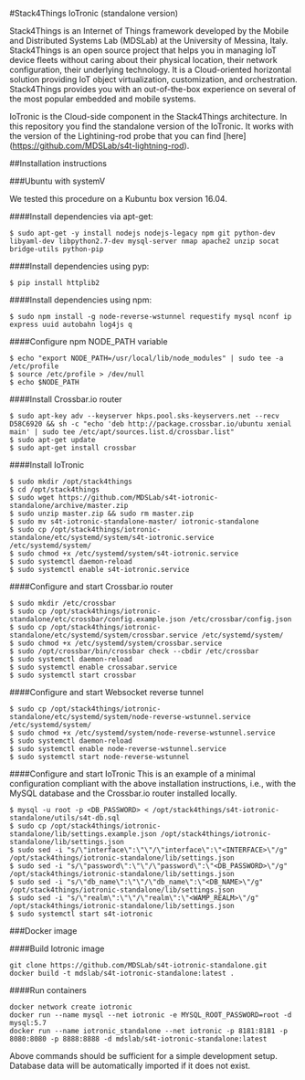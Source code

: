 #Stack4Things IoTronic (standalone version)

Stack4Things is an Internet of Things framework developed by the Mobile and Distributed Systems Lab (MDSLab) at the University of Messina, Italy. Stack4Things is an open source project that helps you in managing IoT device fleets without caring about their physical location, their network configuration, their underlying technology. It is a Cloud-oriented horizontal solution providing IoT object virtualization, customization, and orchestration. Stack4Things provides you with an out-of-the-box experience on several of the most popular embedded and mobile systems.

IoTronic is the Cloud-side component in the Stack4Things architecture. In this repository you find the standalone version of the IoTronic. It works with the version of the Lightining-rod probe that you can find [here] (https://github.com/MDSLab/s4t-lightning-rod).

##Installation instructions

###Ubuntu with systemV

We tested this procedure on a Kubuntu box version 16.04.

####Install dependencies via apt-get:

```$ sudo apt-get -y install nodejs nodejs-legacy npm git python-dev libyaml-dev libpython2.7-dev mysql-server nmap apache2 unzip socat bridge-utils python-pip```

####Install dependencies using pyp:

```$ pip install httplib2```

####Install dependencies using npm:

```
$ sudo npm install -g node-reverse-wstunnel requestify mysql nconf ip express uuid autobahn log4js q
```

####Configure npm NODE_PATH variable

```
$ echo "export NODE_PATH=/usr/local/lib/node_modules" | sudo tee -a /etc/profile
$ source /etc/profile > /dev/null
$ echo $NODE_PATH
```

####Install Crossbar.io router

```
$ sudo apt-key adv --keyserver hkps.pool.sks-keyservers.net --recv D58C6920 && sh -c "echo 'deb http://package.crossbar.io/ubuntu xenial main' | sudo tee /etc/apt/sources.list.d/crossbar.list"
$ sudo apt-get update
$ sudo apt-get install crossbar
```

####Install IoTronic

```
$ sudo mkdir /opt/stack4things
$ cd /opt/stack4things
$ sudo wget https://github.com/MDSLab/s4t-iotronic-standalone/archive/master.zip
$ sudo unzip master.zip && sudo rm master.zip
$ sudo mv s4t-iotronic-standalone-master/ iotronic-standalone
$ sudo cp /opt/stack4things/iotronic-standalone/etc/systemd/system/s4t-iotronic.service /etc/systemd/system/
$ sudo chmod +x /etc/systemd/system/s4t-iotronic.service
$ sudo systemctl daemon-reload
$ sudo systemctl enable s4t-iotronic.service
```

####Configure and start Crossbar.io router

```
$ sudo mkdir /etc/crossbar
$ sudo cp /opt/stack4things/iotronic-standalone/etc/crossbar/config.example.json /etc/crossbar/config.json
$ sudo cp /opt/stack4things/iotronic-standalone/etc/systemd/system/crossbar.service /etc/systemd/system/
$ sudo chmod +x /etc/systemd/system/crossbar.service
$ sudo /opt/crossbar/bin/crossbar check --cbdir /etc/crossbar
$ sudo systemctl daemon-reload
$ sudo systemctl enable crossabar.service
$ sudo systemctl start crossbar
```

####Configure and start Websocket reverse tunnel

```
$ sudo cp /opt/stack4things/iotronic-standalone/etc/systemd/system/node-reverse-wstunnel.service /etc/systemd/system/
$ sudo chmod +x /etc/systemd/system/node-reverse-wstunnel.service
$ sudo systemctl daemon-reload
$ sudo systemctl enable node-reverse-wstunnel.service
$ sudo systemctl start node-reverse-wstunnel
```

####Configure and start IoTronic
This is an example of a minimal configuration compliant with the above installation instructions, i.e., with the MySQL database and the Crossbar.io router installed locally.

```
$ mysql -u root -p <DB_PASSWORD> < /opt/stack4things/s4t-iotronic-standalone/utils/s4t-db.sql
$ sudo cp /opt/stack4things/iotronic-standalone/lib/settings.example.json /opt/stack4things/iotronic-standalone/lib/settings.json
$ sudo sed -i "s/\"interface\":\"\"/\"interface\":\"<INTERFACE>\"/g" /opt/stack4things/iotronic-standalone/lib/settings.json
$ sudo sed -i "s/\"password\":\"\"/\"password\":\"<DB_PASSWORD>\"/g" /opt/stack4things/iotronic-standalone/lib/settings.json
$ sudo sed -i "s/\"db_name\":\"\"/\"db_name\":\"<DB_NAME>\"/g" /opt/stack4things/iotronic-standalone/lib/settings.json
$ sudo sed -i "s/\"realm\":\"\"/\"realm\":\"<WAMP_REALM>\"/g" /opt/stack4things/iotronic-standalone/lib/settings.json
$ sudo systemctl start s4t-iotronic
```


###Docker image

####Build Iotronic image

	git clone https://github.com/MDSLab/s4t-iotronic-standalone.git
	docker build -t mdslab/s4t-iotronic-standalone:latest .

####Run containers

	docker network create iotronic
	docker run --name mysql --net iotronic -e MYSQL_ROOT_PASSWORD=root -d mysql:5.7
	docker run --name iotronic_standalone --net iotronic -p 8181:8181 -p 8080:8080 -p 8888:8888 -d mdslab/s4t-iotronic-standalone:latest


Above commands should be sufficient for a simple development setup.
Database data will be automatically imported if it does not exist.

